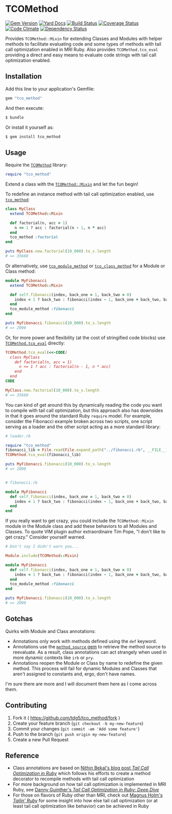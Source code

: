 # TCOMethod
[![Gem Version](https://badge.fury.io/rb/tco_method.svg)](http://badge.fury.io/rb/tco_method)
[![Yard Docs](http://img.shields.io/badge/yard-docs-blue.svg)](http://www.rubydoc.info/gems/tco_method)
[![Build Status](https://travis-ci.org/tdg5/tco_method.svg)](https://travis-ci.org/tdg5/tco_method)
[![Coverage Status](https://coveralls.io/repos/tdg5/tco_method/badge.svg)](https://coveralls.io/r/tdg5/tco_method)
[![Code Climate](https://codeclimate.com/github/tdg5/tco_method/badges/gpa.svg)](https://codeclimate.com/github/tdg5/tco_method)
[![Dependency Status](https://gemnasium.com/tdg5/tco_method.svg)](https://gemnasium.com/tdg5/tco_method)

Provides `TCOMethod::Mixin` for extending Classes and Modules with helper methods
to facilitate evaluating code and some types of methods with tail call
optimization enabled in MRI Ruby. Also provides `TCOMethod.tco_eval` providing a
direct and easy means to evaluate code strings with tail call optimization
enabled.

## Installation

Add this line to your application's Gemfile:

```ruby
gem "tco_method"
```

And then execute:

```bash
$ bundle
```

Or install it yourself as:

```bash
$ gem install tco_method
```

## Usage

Require the [`TCOMethod`](http://www.rubydoc.info/gems/tco_method/TCOMethod)
library:

```ruby
require "tco_method"
```

Extend a class with the [`TCOMethod::Mixin`](http://www.rubydoc.info/gems/tco_method/TCOMethod/Mixin)
and let the fun begin!

To redefine an instance method with tail call optimization enabled, use
[`tco_method`](http://www.rubydoc.info/gems/tco_method/TCOMethod/Mixin:tco_method):

```ruby
class MyClass
  extend TCOMethod::Mixin

  def factorial(n, acc = 1)
    n <= 1 ? acc : factorial(n - 1, n * acc)
  end
  tco_method :factorial
end

puts MyClass.new.factorial(10_000).to_s.length
# => 35660
```

Or alternatively, use [`tco_module_method`](http://www.rubydoc.info/gems/tco_method/TCOMethod/Mixin:tco_module_method)
or [`tco_class_method`](http://www.rubydoc.info/gems/tco_method/TCOMethod/Mixin:tco_module_method)
for a Module or Class method:

```ruby
module MyFibonacci
  extend TCOMethod::Mixin

  def self.fibonacci(index, back_one = 1, back_two = 0)
    index < 1 ? back_two : fibonacci(index - 1, back_one + back_two, back_one)
  end
  tco_module_method :fibonacci
end

puts MyFibonacci.fibonacci(10_000).to_s.length
# => 2090
```

Or, for more power and flexibility (at the cost of stringified code blocks) use
[`TCOMethod.tco_eval`](http://www.rubydoc.info/gems/tco_method/TCOMethod/Mixin:tco_eval)
directly:

```ruby
TCOMethod.tco_eval(<<-CODE)
  class MyClass
    def factorial(n, acc = 1)
      n <= 1 ? acc : factorial(n - 1, n * acc)
    end
  end
CODE

MyClass.new.factorial(10_000).to_s.length
# => 35660
```

You can kind of get around this by dynamically reading the code you want to
compile with tail call optimization, but this approach also has downsides in
that it goes around the standard Ruby `require` model. For example, consider the
Fibonacci example broken across two scripts, one script serving as a loader and
the other script acting as a more standard library:

```ruby
# loader.rb

require "tco_method"
fibonacci_lib = File.read(File.expand_path("../fibonacci.rb", __FILE__))
TCOMethod.tco_eval(fibonacci_lib)

puts MyFibonacci.fibonacci(10_000).to_s.length
# => 2090


# fibonacci.rb

module MyFibonacci
  def self.fibonacci(index, back_one = 1, back_two = 0)
    index < 1 ? back_two : fibonacci(index - 1, back_one + back_two, back_one)
  end
end
```

If you really want to get crazy, you could include the `TCOMethod::Mixin` module
in the Module class and add these behaviors to all Modules and Classes. To quote
VIM plugin author extraordinaire Tim Pope, "I don't like to get crazy." Consider
yourself warned.

```ruby
# Don't say I didn't warn you...

Module.include(TCOMethod::Mixin)

module MyFibonacci
  def self.fibonacci(index, back_one = 1, back_two = 0)
    index < 1 ? back_two : fibonacci(index - 1, back_one + back_two, back_one)
  end
  tco_module_method :fibonacci
end

puts MyFibonacci.fibonacci(10_000).to_s.length
# => 2090
```

## Gotchas

Quirks with Module and Class annotations:
- Annotations only work with methods defined using the `def` keyword.
- Annotations use the [`method_source` gem](https://github.com/banister/method_source)
  to retrieve the method source to reevaluate. As a result, class annotations
  can act strangely when used in more dynamic contexts like `irb` or `pry`.
- Annotations reopen the Module or Class by name to redefine the given method.
  This process will fail for dynamic Modules and Classes that aren't assigned to
  constants and, ergo, don't have names.

I'm sure there are more and I will document them here as I come across them.

## Contributing

1. Fork it ( https://github.com/tdg5/tco_method/fork )
2. Create your feature branch (`git checkout -b my-new-feature`)
3. Commit your changes (`git commit -am 'Add some feature'`)
4. Push to the branch (`git push origin my-new-feature`)
5. Create a new Pull Request

## Reference

- Class annotations are based on [Nithin Bekal's blog post *Tail Call
  Optimization in Ruby*](http://nithinbekal.com/posts/ruby-tco/) which follows
  his efforts to create a method decorator to recompile methods with tail call
  optimization
- For more background on how tail call optimization is implemented in MRI Ruby,
  see [Danny Guinther's *Tail Call Optimization in Ruby: Deep Dive*](http://blog.tdg5.com/tail-call-optimization-ruby-deep-dive/)
- For those on flavors of Ruby other than MRI, check out [Magnus Holm's *Tailin'
  Ruby*](http://timelessrepo.com/tailin-ruby) for some insight into how else
  tail call optimization (or at least tail call optimization like behavior) can
  be achieved in Ruby

